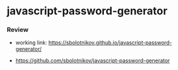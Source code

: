 # javascript-password-generator

### Review


* working link: https://sbolotnikov.github.io/javascript-password-generator/

* https://github.com/sbolotnikov/javascript-password-generator
